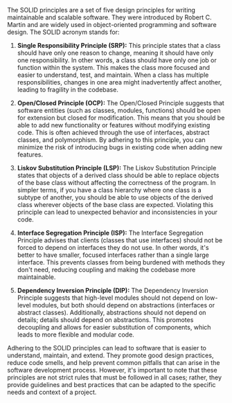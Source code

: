 The SOLID principles are a set of five design principles for writing maintainable and scalable software. They were introduced by Robert C. Martin and are widely used in object-oriented programming and software design. The SOLID acronym stands for:

1. **Single Responsibility Principle (SRP):**
   This principle states that a class should have only one reason to change, meaning it should have only one responsibility. In other words, a class should have only one job or function within the system. This makes the class more focused and easier to understand, test, and maintain. When a class has multiple responsibilities, changes in one area might inadvertently affect another, leading to fragility in the codebase.

2. **Open/Closed Principle (OCP):**
   The Open/Closed Principle suggests that software entities (such as classes, modules, functions) should be open for extension but closed for modification. This means that you should be able to add new functionality or features without modifying existing code. This is often achieved through the use of interfaces, abstract classes, and polymorphism. By adhering to this principle, you can minimize the risk of introducing bugs in existing code when adding new features.

3. **Liskov Substitution Principle (LSP):**
   The Liskov Substitution Principle states that objects of a derived class should be able to replace objects of the base class without affecting the correctness of the program. In simpler terms, if you have a class hierarchy where one class is a subtype of another, you should be able to use objects of the derived class wherever objects of the base class are expected. Violating this principle can lead to unexpected behavior and inconsistencies in your code.

4. **Interface Segregation Principle (ISP):**
   The Interface Segregation Principle advises that clients (classes that use interfaces) should not be forced to depend on interfaces they do not use. In other words, it's better to have smaller, focused interfaces rather than a single large interface. This prevents classes from being burdened with methods they don't need, reducing coupling and making the codebase more maintainable.

5. **Dependency Inversion Principle (DIP):**
   The Dependency Inversion Principle suggests that high-level modules should not depend on low-level modules, but both should depend on abstractions (interfaces or abstract classes). Additionally, abstractions should not depend on details; details should depend on abstractions. This promotes decoupling and allows for easier substitution of components, which leads to more flexible and modular code.

Adhering to the SOLID principles can lead to software that is easier to understand, maintain, and extend. They promote good design practices, reduce code smells, and help prevent common pitfalls that can arise in the software development process. However, it's important to note that these principles are not strict rules that must be followed in all cases; rather, they provide guidelines and best practices that can be adapted to the specific needs and context of a project.